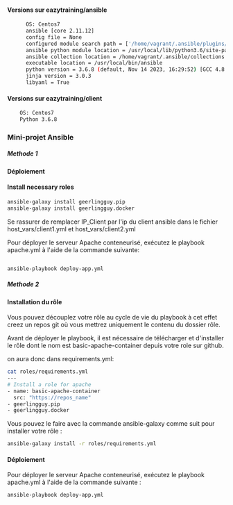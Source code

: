 #### Versions sur eazytraining/ansible
```bash
      OS: Centos7
      ansible [core 2.11.12]
      config file = None
      configured module search path = ['/home/vagrant/.ansible/plugins/modules', '/usr/share/ansible/plugins/modules']
      ansible python module location = /usr/local/lib/python3.6/site-packages/ansible
      ansible collection location = /home/vagrant/.ansible/collections:/usr/share/ansible/collections
      executable location = /usr/local/bin/ansible
      python version = 3.6.8 (default, Nov 14 2023, 16:29:52) [GCC 4.8.5 20150623 (Red Hat 4.8.5-44)]
      jinja version = 3.0.3
      libyaml = True
```
  
#### Versions sur eazytraining/client
```bash
    OS: Centos7
    Python 3.6.8
```
### Mini-projet Ansible

##### Methode 1

#### Déploiement

#### Install necessary roles

```bash
ansible-galaxy install geerlingguy.pip
ansible-galaxy install geerlingguy.docker
```

Se rassurer de remplacer IP_Client par l'ip du client ansible dans le fichier host_vars/client1.yml et host_vars/client2.yml

Pour déployer le serveur Apache conteneurisé, exécutez le playbook apache.yml à l'aide de la commande suivante:

```bash

ansible-playbook deploy-app.yml
```

##### Methode 2

#### Installation du rôle

Vous pouvez découplez votre rôle au cycle de vie du playbook à cet effet creez un repos git où vous mettrez uniquement le contenu du dossier rôle.

Avant de déployer le playbook, il est nécessaire de télécharger et d'installer le rôle dont le nom est basic-apache-container depuis votre role sur github.

on aura donc dans requirements.yml:

```bash
cat roles/requirements.yml
---
# Install a role for apache
- name: basic-apache-container 
  src: "https://repos_name"
- geerlingguy.pip
- geerlingguy.docker
```

Vous pouvez le faire avec la commande ansible-galaxy comme suit pour installer votre rôle :

```bash
ansible-galaxy install -r roles/requirements.yml
```

#### Déploiement
Pour déployer le serveur Apache conteneurisé, exécutez le playbook apache.yml à l'aide de la commande suivante :

```bash
ansible-playbook deploy-app.yml
```
